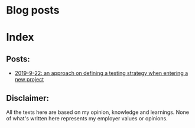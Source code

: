 # Blog posts

# Index


## Posts:

* [2019-9-22: an approach on defining a testing strategy when entering a new project](_posts/2019-9-22-defining_test_strategy.html)

## Disclaimer:

All the texts here are based on my opinion, knowledge and learnings. None of what's 
written here represents my employer values or opinions.

